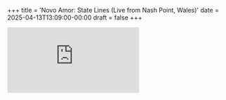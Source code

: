+++
title = 'Novo Amor: State Lines (Live from Nash Point, Wales)'
date = 2025-04-13T13:09:00-00:00
draft = false
+++

<iframe src="https://www.youtube.com/embed/nhd7UKqjTcw?si=g-mPFcUCshgHHSRY" title="YouTube video player" frameborder="0" allow="accelerometer; autoplay; clipboard-write; encrypted-media; gyroscope; picture-in-picture; web-share" referrerpolicy="strict-origin-when-cross-origin" allowfullscreen></iframe>